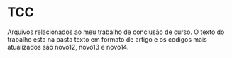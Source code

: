 # TCC
Arquivos relacionados ao meu trabalho de conclusão de curso. O texto do trabalho esta na pasta texto em formato de artigo e os codigos mais atualizados são novo12, novo13 e novo14.
